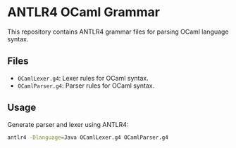 # ANTLR4 OCaml Grammar

This repository contains ANTLR4 grammar files for parsing OCaml language syntax.

## Files

- `OCamlLexer.g4`: Lexer rules for OCaml syntax.
- `OCamlParser.g4`: Parser rules for OCaml syntax.

## Usage

Generate parser and lexer using ANTLR4:

```bash
antlr4 -Dlanguage=Java OCamlLexer.g4 OCamlParser.g4
